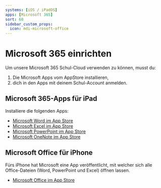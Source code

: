 ```yaml
---
systems: [iOS / iPadOS]
apps: [Microsoft 365]
sort: 60
sidebar_custom_props:
  icon: mdi-microsoft-office
---
```


# Microsoft 365 einrichten



Um unsere Microsoft 365 Schul-Cloud verwenden zu können, musst du:

1. Die Microsoft Apps vom AppStore installieren,
2. dich in den Apps mit deinem Schul-Account anmelden.

## Microsoft 365-Apps für iPad

Installiere die folgenden Apps:

- [Microsoft Word im App Store][1]
- [Microsoft Excel im App Store][2]
- [Microsoft PowerPoint im App Store][3]
- [Microsoft OneNote im App Store][4]

## Microsoft Office für iPhone

Fürs iPhone hat Microsoft eine App veröffentlicht, mit welcher sich alle Office-Dateien (Word, PowerPoint und Excel) öffnen lassen.

- [Microsoft Office im App Store][5]

[1]: https://apps.apple.com/ch/app/microsoft-word/id586447913
[2]: https://apps.apple.com/ch/app/microsoft-excel/id586683407
[3]: https://apps.apple.com/ch/app/microsoft-powerpoint/id586449534
[4]: https://apps.apple.com/ch/app/microsoft-onenote/id410395246
[5]: https://apps.apple.com/ch/app/microsoft-office/id541164041
